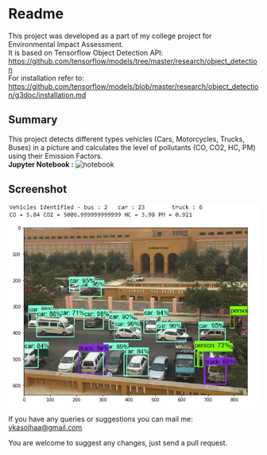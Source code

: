 # Readme

This project was developed as a part of my college project for Environmental Impact Assessment.<br>
It is based on Tensorflow Object Detection API: https://github.com/tensorflow/models/tree/master/research/object_detection<br>
For installation refer to: https://github.com/tensorflow/models/blob/master/research/object_detection/g3doc/installation.md
## Summary
This project detects different types vehicles (Cars, Motorcycles, Trucks, Buses) in a picture and calculates the level of pollutants (CO, CO2, HC, PM) using their Emission Factors.<br>
<b>Jupyter Notebook : </b>![notebook](/object_detection/pollution_detection.ipynb)
## Screenshot
![Screenshot](/object_detection/screenshot.png)




If you have any queries or suggestions you can mail me: vkasojhaa@gmail.com

You are welcome to suggest any changes, just send a pull request.
